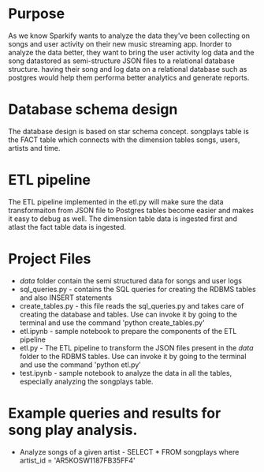 # Purpose
As we know Sparkify wants to analyze the data they've been collecting on songs and user activity on their new music streaming app. 
Inorder to analyze the data better, they want to bring the user activity log data and the song datastored as semi-structure JSON files to a relational database structure.  having their song and log data on a relational database such as postgres would help them performa better analytics and generate reports. 

# Database schema design
The database design is based on star schema concept. songplays table is the FACT table which connects with the dimension tables songs, users, artists and time.

# ETL pipeline
The ETL pipeline implemented in the etl.py will make sure the data transformaiton from JSON file to Postgres tables become easier and makes it easy to debug as well. The dimension table data is ingested first and atlast the fact table data is ingested.

# Project Files
- *data* folder contain the semi structured data for songs and user logs
- sql_queries.py - contains the SQL queries for creating the RDBMS tables and also INSERT statements
- create_tables.py - this file reads the sql_queries.py and takes care of creating the database and tables. Use can invoke it by going to the terminal and use the command 'python create_tables.py'
- etl.ipynb - sample notebook to prepare the components of the ETL pipeline
- etl.py - The ETL pipeline to transform the JSON files present in the *data* folder to the RDBMS tables. Use can invoke it by going to the terminal and use the command 'python etl.py'
- test.ipynb - sample notebook to analyze the data in all the tables, especially analyzing the songplays table.

# Example queries and results for song play analysis.
- Analyze songs of a given artist - 
SELECT * FROM songplays where artist_id = 'AR5KOSW1187FB35FF4'

